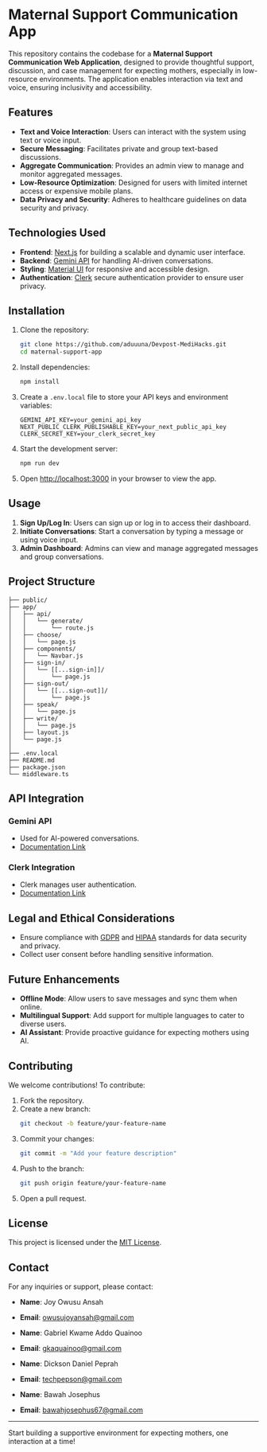 # Maternal Support Communication App

This repository contains the codebase for a **Maternal Support Communication Web Application**, designed to provide thoughtful support, discussion, and case management for expecting mothers, especially in low-resource environments. The application enables interaction via text and voice, ensuring inclusivity and accessibility.

## Features

- **Text and Voice Interaction**: Users can interact with the system using text or voice input.
- **Secure Messaging**: Facilitates private and group text-based discussions.
- **Aggregate Communication**: Provides an admin view to manage and monitor aggregated messages.
- **Low-Resource Optimization**: Designed for users with limited internet access or expensive mobile plans.
- **Data Privacy and Security**: Adheres to healthcare guidelines on data security and privacy.

## Technologies Used

- **Frontend**: [Next.js](https://nextjs.org/) for building a scalable and dynamic user interface.
- **Backend**: [Gemini API](https://gemini-docs-link.com) for handling AI-driven conversations.
- **Styling**: [Material UI](https://mui.com/) for responsive and accessible design.
- **Authentication**: [Clerk](https://clerk.com)  secure authentication provider to ensure user privacy.

## Installation

1. Clone the repository:
   ```bash
   git clone https://github.com/aduuuna/Devpost-MediHacks.git
   cd maternal-support-app
   ```

2. Install dependencies:
   ```bash
   npm install
   ```

3. Create a `.env.local` file to store your API keys and environment variables:
   ```env
   GEMINI_API_KEY=your_gemini_api_key
   NEXT_PUBLIC_CLERK_PUBLISHABLE_KEY=your_next_public_api_key
   CLERK_SECRET_KEY=your_clerk_secret_key
   ```

4. Start the development server:
   ```bash
   npm run dev
   ```

5. Open [http://localhost:3000](http://localhost:3000) in your browser to view the app.

## Usage

1. **Sign Up/Log In**: Users can sign up or log in to access their dashboard.
2. **Initiate Conversations**: Start a conversation by typing a message or using voice input.
3. **Admin Dashboard**: Admins can view and manage aggregated messages and group conversations.

## Project Structure

```
├── public/
├── app/
│   ├── api/
│   │   └── generate/
│   │       └── route.js
│   ├── choose/
│   │   └── page.js
│   ├── components/
│   │   └── Navbar.js
│   ├── sign-in/
│   │   └── [[...sign-in]]/
│   │       └── page.js
│   ├── sign-out/
│   │   └── [[...sign-out]]/
│   │       └── page.js
│   ├── speak/
│   │   └── page.js
│   ├── write/
│   │   └── page.js
│   ├── layout.js
│   └── page.js
│
├── .env.local
├── README.md
├── package.json
└── middleware.ts

```

## API Integration

### Gemini API
- Used for AI-powered conversations.
- [Documentation Link](https://gemini-docs-link.com)

### Clerk Integration
- Clerk manages user authentication.
- [Documentation Link](https://clerk.com/docs)

## Legal and Ethical Considerations

- Ensure compliance with [GDPR](https://gdpr-info.eu/) and [HIPAA](https://www.hhs.gov/hipaa/index.html) standards for data security and privacy.
- Collect user consent before handling sensitive information.

## Future Enhancements

- **Offline Mode**: Allow users to save messages and sync them when online.
- **Multilingual Support**: Add support for multiple languages to cater to diverse users.
- **AI Assistant**: Provide proactive guidance for expecting mothers using AI.

## Contributing

We welcome contributions! To contribute:
1. Fork the repository.
2. Create a new branch:
   ```bash
   git checkout -b feature/your-feature-name
   ```
3. Commit your changes:
   ```bash
   git commit -m "Add your feature description"
   ```
4. Push to the branch:
   ```bash
   git push origin feature/your-feature-name
   ```
5. Open a pull request.

## License

This project is licensed under the [MIT License](LICENSE).

## Contact

For any inquiries or support, please contact:
- **Name**: Joy Owusu Ansah
- **Email**: owusujoyansah@gmail.com

- **Name**: Gabriel Kwame Addo Quainoo
- **Email**: gkaquainoo@gmail.com

- **Name**: Dickson Daniel Peprah
- **Email**: techpepson@gmail.com

- **Name**: Bawah Josephus
- **Email**: bawahjosephus67@gmail.com
---

Start building a supportive environment for expecting mothers, one interaction at a time!

